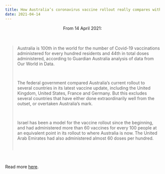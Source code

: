 ```yaml
---
title: How Australia’s coronavirus vaccine rollout really compares with other countries
date: 2021-04-14
---
```


<center>From 14 April 2021:</center><br><br>

<blockquote><p>Australia is 100th in the world for the number of Covid-19 vaccinations administered for every hundred residents and 44th in total doses administered, according to Guardian Australia analysis of data from Our World in Data.</p><br>

<p>The federal government compared Australia’s current rollout to several countries in its latest vaccine update, including the United Kingdom, United States, France and Germany. But this excludes several countries that have either done extraordinarily well from the outset, or overtaken Australia’s mark.</p><br>

<p>Israel has been a model for the vaccine rollout since the beginning, and had administered more than 60 vaccines for every 100 people at an equivalent point in its rollout to where Australia is now. The United Arab Emirates had also administered almost 60 doses per hundred.</p><br>

</blockquote><br>

<p>Read more <a href="https://www.theguardian.com/news/datablog/2021/apr/14/how-australias-coronavirus-vaccine-rollout-really-compares-with-other-countries">here</a>.</p>